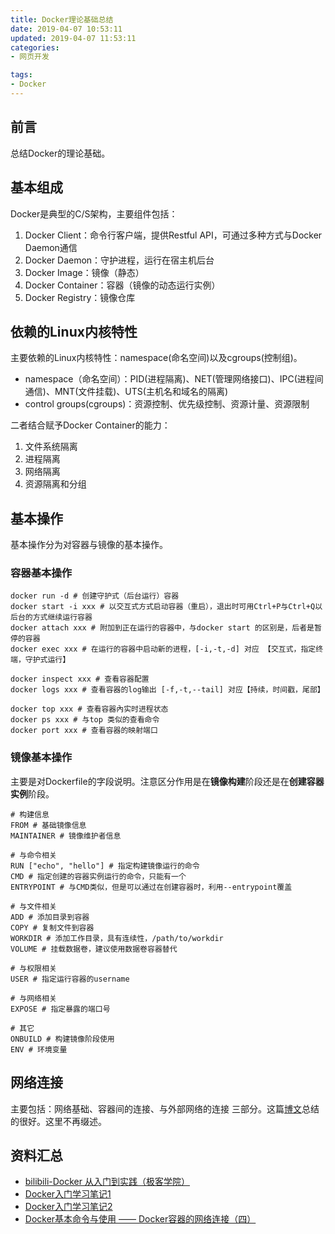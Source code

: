 ```yaml
---
title: Docker理论基础总结
date: 2019-04-07 10:53:11
updated: 2019-04-07 11:53:11
categories:
- 网页开发

tags:
- Docker
---
```


## 前言
总结Docker的理论基础。

<!-- more -->
## 基本组成
Docker是典型的C/S架构，主要组件包括：
1. Docker Client：命令行客户端，提供Restful API，可通过多种方式与Docker Daemon通信
2. Docker Daemon：守护进程，运行在宿主机后台
3. Docker Image：镜像（静态）
4. Docker Container：容器（镜像的动态运行实例）
5. Docker Registry：镜像仓库

## 依赖的Linux内核特性
主要依赖的Linux内核特性：namespace(命名空间)以及cgroups(控制组)。
- namespace（命名空间）：PID(进程隔离)、NET(管理网络接口)、IPC(进程间通信)、MNT(文件挂载)、UTS(主机名和域名的隔离)
- control groups(cgroups)：资源控制、优先级控制、资源计量、资源限制

二者结合赋予Docker Container的能力：
1. 文件系统隔离
2. 进程隔离
3. 网络隔离
4. 资源隔离和分组

## 基本操作
基本操作分为对容器与镜像的基本操作。

### 容器基本操作

```shell
docker run -d # 创建守护式（后台运行）容器
docker start -i xxx # 以交互式方式启动容器（重启），退出时可用Ctrl+P与Ctrl+Q以后台的方式继续运行容器
docker attach xxx # 附加到正在运行的容器中，与docker start 的区别是，后者是暂停的容器
docker exec xxx # 在运行的容器中启动新的进程，[-i,-t,-d] 对应 【交互式，指定终端，守护式运行】

docker inspect xxx # 查看容器配置
docker logs xxx # 查看容器的log输出 [-f,-t,--tail] 对应【持续，时间戳，尾部】

docker top xxx # 查看容器內实时进程状态
docker ps xxx # 与top 类似的查看命令
docker port xxx # 查看容器的映射端口
```

### 镜像基本操作
主要是对Dockerfile的字段说明。注意区分作用是在**镜像构建**阶段还是在**创建容器实例**阶段。
```shell
# 构建信息
FROM # 基础镜像信息
MAINTAINER # 镜像维护者信息

# 与命令相关
RUN ["echo", "hello"] # 指定构建镜像运行的命令
CMD # 指定创建的容器实例运行的命令，只能有一个
ENTRYPOINT # 与CMD类似，但是可以通过在创建容器时，利用--entrypoint覆盖

# 与文件相关
ADD # 添加目录到容器
COPY # 复制文件到容器
WORKDIR # 添加工作目录，具有连续性，/path/to/workdir
VOLUME # 挂载数据卷，建议使用数据卷容器替代

# 与权限相关
USER # 指定运行容器的username

# 与网络相关
EXPOSE # 指定暴露的端口号

# 其它
ONBUILD # 构建镜像阶段使用
ENV # 环境变量
```

## 网络连接
主要包括：网络基础、容器间的连接、与外部网络的连接 三部分。这篇[博文](https://www.cnblogs.com/Hai--D/p/7017933.html)总结的很好。这里不再缀述。

## 资料汇总
- [bilibili-Docker 从入门到实践（极客学院）](https://www.bilibili.com/video/av42752665)
- [Docker入门学习笔记1](https://cvblogs.cn/2018/07/02/develop/docker_basic_intro/)
- [Docker入门学习笔记2](https://github.com/zhongqin0820/coding-playground/wiki/Docker%E5%85%A5%E9%97%A8%E5%AD%A6%E4%B9%A0)
- [Docker基本命令与使用 —— Docker容器的网络连接（四）](https://www.cnblogs.com/Hai--D/p/7017933.html)
